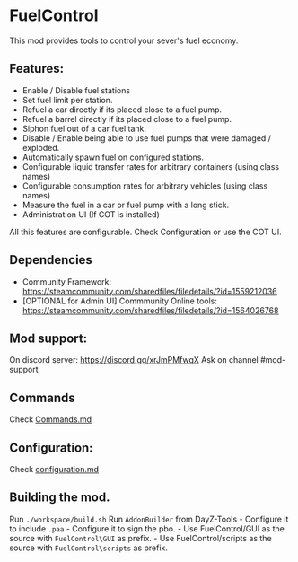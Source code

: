 # FuelControl

This mod provides tools to control your sever's fuel economy.

## Features:

- Enable / Disable fuel stations
- Set fuel limit per station.
- Refuel a car directly if its placed close to a fuel pump.
- Refuel a barrel directly if its placed close to a fuel pump.
- Siphon fuel out of a car fuel tank.
- Disable / Enable being able to use fuel pumps that were damaged / exploded.
- Automatically spawn fuel on configured stations.
- Configurable liquid transfer rates for arbitrary containers (using class names)
- Configurable consumption rates for arbitrary vehicles (using class names)
- Measure the fuel in a car or fuel pump with a long stick.
- Administration UI (If COT is installed)

All this features are configurable. Check Configuration or use the COT UI.

## Dependencies

- Community Framework: https://steamcommunity.com/sharedfiles/filedetails/?id=1559212036
- [OPTIONAL for Admin UI] Commmunity Online tools: https://steamcommunity.com/sharedfiles/filedetails/?id=1564026768

## Mod support:
On discord server: https://discord.gg/xrJmPMfwqX
Ask on channel #mod-support

## Commands

Check [Commands.md](https://github.com/Istar-Eldritch/FuelControl/blob/main/commands.md)

## Configuration:

Check [configuration.md](https://github.com/Istar-Eldritch/FuelControl/blob/main/configuration.md)

## Building the mod.

Run `./workspace/build.sh`
Run `AddonBuilder` from DayZ-Tools
    - Configure it to include `.paa`
    - Configure it to sign the pbo.
    - Use FuelControl/GUI as the source with `FuelControl\GUI` as prefix.
    - Use FuelControl/scripts as the source with `FuelControl\scripts` as prefix.